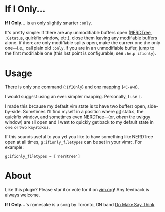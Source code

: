 If I Only...
============

**If I Only...** is an only slightly smarter `:only`.

It's pretty simple: If there are any unmodifiable buffers open
([NERDTree](https://github.com/scrooloose/nerdtree),
[`:Gstatus`](https://github.com/tpope/vim-fugitive), quickfix window, etc.), close
them leaving any modifiable buffers alone.  If there are only modifiable splits
open, make the current one the only one&mdash;i.e., call plain old `:only`.
If you are in an unmodifiable buffer, jump to the first modifiable one (this last
point is configurable; see `:help ifionly`).


Usage
=====

There is only one command (`:IfIOnly`) and one mapping (`<C-W>O`).

I would suggest using an even simpler mapping.  Personally, I use `L`.

I made this because my default vim state is to have two buffers open,
side-by-side.  Sometimes I'll find myself in a position where
[git](https://github.com/tpope/vim-fugitive) status, the quickfix window, and
sometimes even [NERDTree](https://github.com/scrooloose/nerdtree)--(or, *ahem* the
[twiggy](https://github.com/sodapopcan/vim-twiggy) window) are all open and
I want to quickly get back to my default state in one or two keystokes.

If this sounds useful to you yet you like to have something like NERDTree open
at all times, `g:ifionly_filetypes` can be set in your vimrc.  For example:

```viml
g:ifionly_filetypes = ['nerdtree']
```


About
=====

Like this plugin?  Please star it or vote for it on
[vim.org](http://www.vim.org)!  Any feedback is always welcome.

**If I Only...**'s namesake is a song by Toronto, ON band [Do Make Say
Think](https://www.youtube.com/watch?v=4uFwM9Bnp_I).
